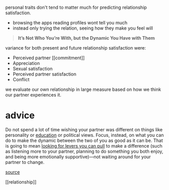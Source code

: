 personal traits don't tend to matter much for predicting relationship satisfaction. 
- browsing the apps reading profiles wont tell you much
- instead only trying the relation, seeing how they make you feel will

> **It’s Not Who You’re With, but the Dynamic You Have with Them**

variance for both present and future relationship satisfaction were:
- Perceived partner [[commitment]]
- Appreciation
- Sexual satisfaction
- Perceived partner satisfaction
- Conflict

we evaluate our own relationship in large measure based on how we think our partner experiences it.
# advice 
Do not spend a lot of time wishing your partner was different on things like personality or [education](https://www.psychologytoday.com/gb/basics/education "Psychology Today looks at education") or political views. Focus, instead, on what you can do to make the dynamic between the two of you as good as it can be. That is going to mean [looking for levers you can pull](https://www.psychologytoday.com/gb/blog/sliding-vs-deciding/201912/satisfaction-is-important-give-me-lever-pull) to make a difference (such as listening more to your partner, planning to do something you both enjoy, and being more emotionally supportive)—not waiting around for your partner to change.

[source](https://www.psychologytoday.com/gb/blog/sliding-vs-deciding/202008/massive-new-study-predictors-relationship-satisfaction)

[[relationship]]